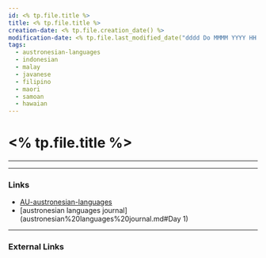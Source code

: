 ```yaml
---
id: <% tp.file.title %>
title: <% tp.file.title %>
creation-date: <% tp.file.creation_date() %>
modification-date: <% tp.file.last_modified_date("dddd Do MMMM YYYY HH:mm:ss") %>
tags:
  - austronesian-languages
  - indonesian
  - malay
  - javanese
  - filipino
  - maori
  - samoan
  - hawaian
---
```


# <% tp.file.title %>
---




---
### Links

- [AU-austronesian-languages](AU-austronesian-languages.md)
- [austronesian languages journal](austronesian%20languages%20journal.md#Day 1)
---
### External Links
